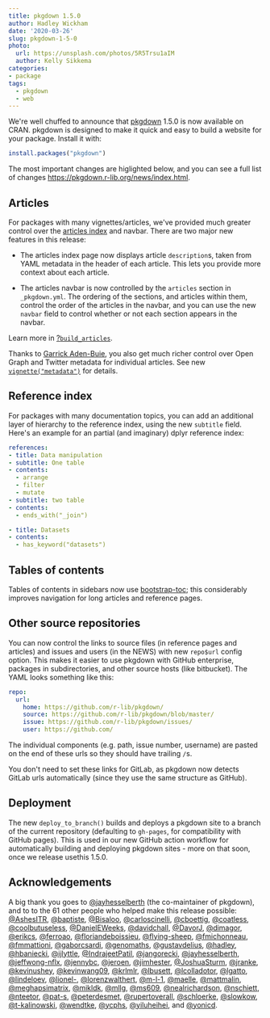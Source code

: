 ```yaml
---
title: pkgdown 1.5.0
author: Hadley Wickham
date: '2020-03-26'
slug: pkgdown-1-5-0
photo:
  url: https://unsplash.com/photos/5R5Trsu1aIM
  author: Kelly Sikkema
categories:
- package
tags:
  - pkgdown
  - web
---
```


We're well chuffed to announce that [pkgdown](https://pkgdown.r-lib.org/) 1.5.0 is now available on CRAN. pkgdown is designed to make it quick and easy to build a website for your package. Install it with:


```r
install.packages("pkgdown")
```

The most important changes are higlighted below, and you can see a full list of changes <https://pkgdown.r-lib.org/news/index.html>.

## Articles

For packages with many vignettes/articles, we've provided much greater control over the [articles index](https://pkgdown.r-lib.org/dev/articles) and navbar. There are two major new features in this release:
  
* The articles index page now displays article `description`s, taken from 
  YAML metadata in the header of each article. This lets you provide 
  more context about each article.
  
* The articles navbar is now controlled by the `articles` section in
  `_pkgdown.yml`. The ordering of the sections, and articles within
  them, control the order of the articles in the navbar, and you can
  use the new `navbar` field to control whether or not each section
  appears in the navbar.

Learn more in [?`build_articles`](https://pkgdown.r-lib.org/dev/reference/build_articles.html#index-and-navbar).

Thanks to [Garrick Aden-Buie](https://github.com/gadenbuie), you also get much richer control over Open Graph and Twitter metadata for individual articles. See new [`vignette("metadata")`](https://pkgdown.r-lib.org/dev/articles/metadata.html) for details.

## Reference index

For packages with many documentation topics, you can add an additional layer of hierarchy to the reference index, using the new `subtitle` field. Here's an example for an partial (and imaginary) dplyr reference index:

```yaml
references:
- title: Data manipulation
- subtitle: One table
- contents:
  - arrange
  - filter
  - mutate
- subtitle: two table
- contents:
  - ends_with("_join")

- title: Datasets
- contents: 
  - has_keyword("datasets")
```

## Tables of contents

Tables of contents in sidebars now use [bootstrap-toc](https://afeld.github.io/bootstrap-toc/); this considerably improves navigation for long articles and reference pages.

## Other source repositories

You can now control the links to source files (in reference pages and articles) and issues and users (in the NEWS) with new `repo$url` config option. This makes it easier to use pkgdown with GitHub enterprise, packages in subdirectories, and other source hosts (like bitbucket). The YAML looks something like this:
  
```yaml
repo:
  url:
    home: https://github.com/r-lib/pkgdown/
    source: https://github.com/r-lib/pkgdown/blob/master/
    issue: https://github.com/r-lib/pkgdown/issues/
    user: https://github.com/
```

The individual components (e.g. path, issue number, username) are pasted on the end of these urls so they should have trailing `/`s.

You don't need to set these links for GitLab, as pkgdown now detects GitLab urls automatically (since they use the same structure as GitHub). 

## Deployment

The new `deploy_to_branch()` builds and deploys a pkgdown site to a branch of the current repository (defaulting to `gh-pages`, for compatibility with GitHub pages). This is used in our new GitHub action workflow for automatically building and deploying pkgdown sites - more on that soon, once we release usethis 1.5.0.

## Acknowledgements

A big thank you goes to [&#x0040;jayhesselberth](https://github.com/jayhesselberth) (the co-maintainer of pkgdown), and to to the 61 other people who helped make this release possible: 
[&#x0040;AshesITR](https://github.com/AshesITR), [&#x0040;baptiste](https://github.com/baptiste), [&#x0040;Bisaloo](https://github.com/Bisaloo), [&#x0040;carloscinelli](https://github.com/carloscinelli), [&#x0040;cboettig](https://github.com/cboettig), [&#x0040;coatless](https://github.com/coatless), [&#x0040;coolbutuseless](https://github.com/coolbutuseless), [&#x0040;DanielEWeeks](https://github.com/DanielEWeeks), [&#x0040;davidchall](https://github.com/davidchall), [&#x0040;DavorJ](https://github.com/DavorJ), [&#x0040;dimagor](https://github.com/dimagor), [&#x0040;erikcs](https://github.com/erikcs), [&#x0040;ferroao](https://github.com/ferroao), [&#x0040;floriandeboissieu](https://github.com/floriandeboissieu), [&#x0040;flying-sheep](https://github.com/flying-sheep), [&#x0040;fmichonneau](https://github.com/fmichonneau), [&#x0040;fmmattioni](https://github.com/fmmattioni), [&#x0040;gaborcsardi](https://github.com/gaborcsardi), [&#x0040;genomaths](https://github.com/genomaths), [&#x0040;gustavdelius](https://github.com/gustavdelius), [&#x0040;hadley](https://github.com/hadley), [&#x0040;hbaniecki](https://github.com/hbaniecki), [&#x0040;ijlyttle](https://github.com/ijlyttle), [&#x0040;IndrajeetPatil](https://github.com/IndrajeetPatil), [&#x0040;jangorecki](https://github.com/jangorecki), [&#x0040;jayhesselberth](https://github.com/jayhesselberth), [&#x0040;jeffwong-nflx](https://github.com/jeffwong-nflx), [&#x0040;jennybc](https://github.com/jennybc), [&#x0040;jeroen](https://github.com/jeroen), [&#x0040;jimhester](https://github.com/jimhester), [&#x0040;JoshuaSturm](https://github.com/JoshuaSturm), [&#x0040;jranke](https://github.com/jranke), [&#x0040;kevinushey](https://github.com/kevinushey), [&#x0040;kevinwang09](https://github.com/kevinwang09), [&#x0040;krlmlr](https://github.com/krlmlr), [&#x0040;lbusett](https://github.com/lbusett), [&#x0040;lcolladotor](https://github.com/lcolladotor), [&#x0040;lgatto](https://github.com/lgatto), [&#x0040;lindeloev](https://github.com/lindeloev), [&#x0040;lionel-](https://github.com/lionel-), [&#x0040;lorenzwalthert](https://github.com/lorenzwalthert), [&#x0040;m-l-1](https://github.com/m-l-1), [&#x0040;maelle](https://github.com/maelle), [&#x0040;mattmalin](https://github.com/mattmalin), [&#x0040;meghapsimatrix](https://github.com/meghapsimatrix), [&#x0040;mikldk](https://github.com/mikldk), [&#x0040;mllg](https://github.com/mllg), [&#x0040;ms609](https://github.com/ms609), [&#x0040;nealrichardson](https://github.com/nealrichardson), [&#x0040;nschiett](https://github.com/nschiett), [&#x0040;nteetor](https://github.com/nteetor), [&#x0040;pat-s](https://github.com/pat-s), [&#x0040;peterdesmet](https://github.com/peterdesmet), [&#x0040;rupertoverall](https://github.com/rupertoverall), [&#x0040;schloerke](https://github.com/schloerke), [&#x0040;slowkow](https://github.com/slowkow), [&#x0040;t-kalinowski](https://github.com/t-kalinowski), [&#x0040;wendtke](https://github.com/wendtke), [&#x0040;ycphs](https://github.com/ycphs), [&#x0040;yiluheihei](https://github.com/yiluheihei), and [&#x0040;yonicd](https://github.com/yonicd).
